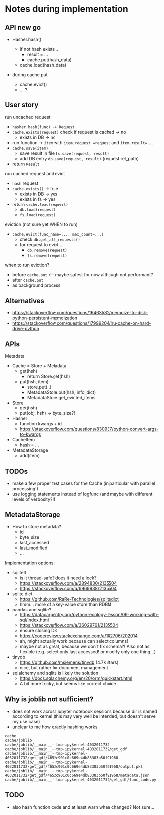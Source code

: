 # Notes during implementation

## API new go

- Hasher.hash()

  - if not hash exists...
    - result = ...
    - cache.put(hash_data)
  - cache.load(hash_data)

- during cache.put
  - cache.evict()
  - ... ?

## User story

run uncached request

- `hasher.hash(func) -> Request`
- `cache.exists(request)` check if request is cached -> no
  - exists in DB -> no
- run function -> `item` with `item.request =request` and `item.result=...`
- `cache.save(item)`
  - save result in file `fs.save(request, result)`
  - add DB entry `db.save(request, result)` (request.rel_path)
- return `Result`

run cached request and evict

- `hash` request
- `cache.exists()` -> true
  - exists in DB -> yes
  - exists in fs -> yes
- return `cache.load(request)`
  - `db.load(request)`
  - `fs.load(request)`

eviction (not sure yet WHEN to run)

- `cache.evict(func_name=..., max_count=...)`
  - check `db.get_all_requests()`
  - for request to evict...
    - `db.remove(request)`
    - `fs.remove(request)`

when to run eviction?

- before `cache.put` <-- maybe safest for now although not performant?
- after `cache.put`
- as background process

## Alternatives

- https://stackoverflow.com/questions/16463582/memoize-to-disk-python-persistent-memoization
- https://stackoverflow.com/questions/17999204/lru-cache-on-hard-drive-python

## APIs

Metadata

- Cache = Store + Metadata
  - get(hsh)
    - return Store.get(hsh)
  - put(hsh, item)
    - store.put(..)
    - MetadataStore.put(hsh, info_dict)
    - MetadataStore.get_evicted_items
- Store
  - get(hsh)
  - put(obj, hsh) -> byte_size?!
- Hasher
  - function kwargs + id
  - https://stackoverflow.com/questions/830937/python-convert-args-to-kwargs
- CacheItem
  - hash = ...
- MetadataStorage
  - add(item)

## TODOs

- make a few proper test cases for the Cache (in particular with parallel processing!)
- use logging statements instead of logfunc (and maybe with different levels of verbosity?!)

## MetadataStorage

- How to store metadata?
  - id
  - byte_size
  - last_accessed
  - last_modified
  - ...

Implementation options:

- sqlite3
  - is it thread-safe? does it need a lock?
  - https://stackoverflow.com/a/2894830/2135504
  - https://stackoverflow.com/a/6969938/2135504
- sqlite dict
  - https://github.com/RaRe-Technologies/sqlitedict
  - hmm... more of a key-value store than RDBM
- pandas and sqlite?
  - https://datacarpentry.org/python-ecology-lesson/09-working-with-sql/index.html
  - https://stackoverflow.com/a/36029761/2135504
  - ensure closing DB
  - https://codereview.stackexchange.com/a/182706/202014
  - ah, might actually work because can select columns!
  - maybe not as great, because we don`t fix schema?! Also not as flexible (e.g. select only last accessed! or modify only one thing...)
- tinydb
  - https://github.com/msiemens/tinydb (4.7k stars)
  - nice, but rather for document management
- sqlalchemy and sqlite is likely the solution
  - https://docs.sqlalchemy.org/en/20/orm/quickstart.html
  - A bit more tricky, but seems like correct choice

## Why is joblib not sufficient?

- does not work across jupyter notebook sessions because dir is named according to kernel (this may very well be intended, but doesn't serve my use case)
- unclear to me how exactly hashing works

```
cache
cache/joblib
cache/joblib/__main__--tmp-ipykernel-4032011732
cache/joblib/__main__--tmp-ipykernel-4032011732/get_gdf
cache/joblib/__main__--tmp-ipykernel-4032011732/get_gdf/4652c901c0c669e4db83383b50f91968
cache/joblib/__main__--tmp-ipykernel-4032011732/get_gdf/4652c901c0c669e4db83383b50f91968/output.pkl
cache/joblib/__main__--tmp-ipykernel-4032011732/get_gdf/4652c901c0c669e4db83383b50f91968/metadata.json
cache/joblib/__main__--tmp-ipykernel-4032011732/get_gdf/func_code.py
```

## TODO

- also hash function code and at least warn when changed? Not sure...
